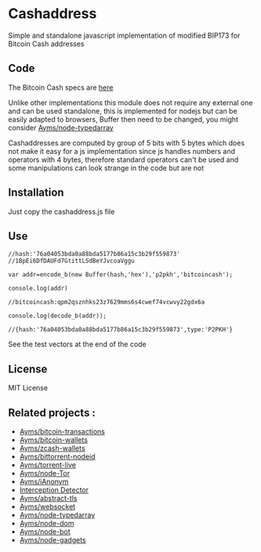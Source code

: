 Cashaddress
===

Simple and standalone javascript implementation of modified BIP173 for Bitcoin Cash addresses

## Code

The Bitcoin Cash specs are [here](https://github.com/Bitcoin-UAHF/spec/blob/master/cashaddr.md)

Unlike other implementations this module does not require any external one and can be used standalone, this is implemented for nodejs but can be easily adapted to browsers, Buffer then need to be changed, you might consider [Ayms/node-typedarray](https://github.com/Ayms/node-typedarray)

Cashaddresses are computed by group of 5 bits with 5 bytes which does not make it easy for a js implementation since js handles numbers and operators with 4 bytes, therefore standard operators can't be used and some manipulations can look strange in the code but are not

## Installation

Just copy the cashaddress.js file

## Use

	//hash:'76a04053bda0a88bda5177b86a15c3b29f559873' //1BpEi6DfDAUFd7GtittLSdBeYJvcoaVggu
	
	var addr=encode_b(new Buffer(hash,'hex'),'p2pkh','bitcoincash');
	
	console.log(addr)
	
	//bitcoincash:qpm2qsznhks23z7629mms6s4cwef74vcwvy22gdx6a
	
	console.log(decode_b(addr));
	
	//{hash:'76a04053bda0a88bda5177b86a15c3b29f559873',type:'P2PKH'}


See the test vectors at the end of the code
	
## License

MIT License

## Related projects :

* [Ayms/bitcoin-transactions](https://github.com/Ayms/bitcoin-transactions)
* [Ayms/bitcoin-wallets](https://github.com/Ayms/bitcoin-wallets)
* [Ayms/zcash-wallets](https://github.com/Ayms/zcash-wallets)
* [Ayms/bittorrent-nodeid](https://github.com/Ayms/bittorrent-nodeid)
* [Ayms/torrent-live](https://github.com/Ayms/torrent-live)
* [Ayms/node-Tor](https://github.com/Ayms/node-Tor)
* [Ayms/iAnonym](https://github.com/Ayms/iAnonym)
* [Interception Detector](http://www.ianonym.com/intercept.html)
* [Ayms/abstract-tls](https://github.com/Ayms/abstract-tls)
* [Ayms/websocket](https://github.com/Ayms/websocket)
* [Ayms/node-typedarray](https://github.com/Ayms/node-typedarray)
* [Ayms/node-dom](https://github.com/Ayms/node-dom)
* [Ayms/node-bot](https://github.com/Ayms/node-bot)
* [Ayms/node-gadgets](https://github.com/Ayms/node-gadgets)
